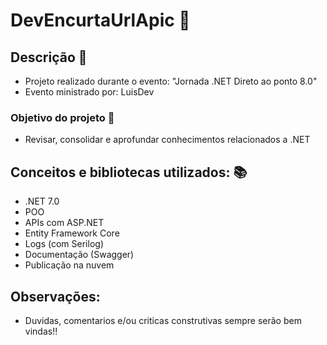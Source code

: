 # DevEncurtaUrlApic 🔗
## Descrição 🎤
- Projeto realizado durante o evento: "Jornada .NET Direto ao ponto 8.0"
- Evento ministrado por: LuisDev
### Objetivo do projeto 🎯
- Revisar, consolidar e aprofundar conhecimentos relacionados a .NET 
## Conceitos e bibliotecas utilizados: 📚
  - .NET 7.0
  - POO 
  - APIs com ASP.NET 
  - Entity Framework Core
  - Logs (com Serilog)
  - Documentação (Swagger)
  - Publicação na nuvem
## Observações:
- Duvidas, comentarios e/ou criticas construtivas sempre serão bem vindas!! 
